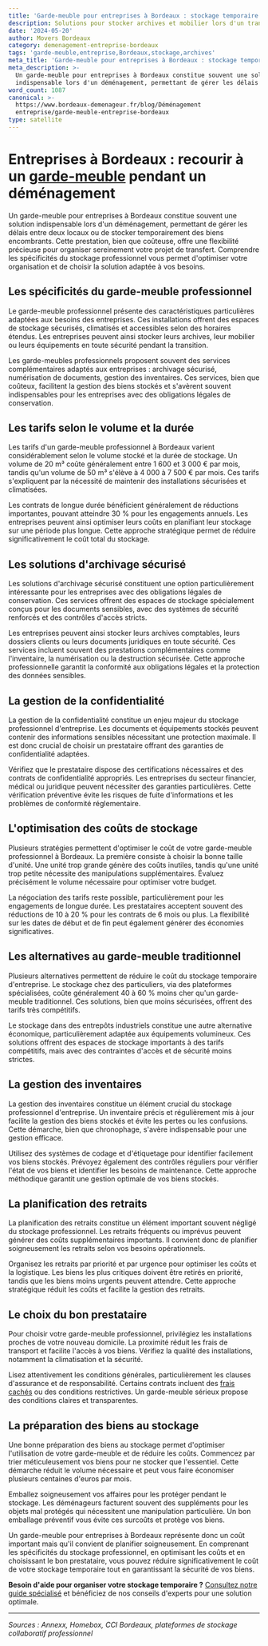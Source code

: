 ```yaml
---
title: 'Garde-meuble pour entreprises à Bordeaux : stockage temporaire'
description: Solutions pour stocker archives et mobilier lors d'un transfert.
date: '2024-05-20'
author: Movers Bordeaux
category: demenagement-entreprise-bordeaux
tags: 'garde-meuble,entreprise,Bordeaux,stockage,archives'
meta_title: 'Garde-meuble pour entreprises à Bordeaux : stockage temporaire'
meta_description: >-
  Un garde-meuble pour entreprises à Bordeaux constitue souvent une solution
  indispensable lors d'un déménagement, permettant de gérer les délais entre .
word_count: 1087
canonical: >-
  https://www.bordeaux-demenageur.fr/blog/Déménagement
  entreprise/garde-meuble-entreprise-bordeaux
type: satellite
---
```



# Entreprises à Bordeaux : recourir à un [garde-meuble](/blog/garde-meuble/guide) pendant un déménagement

Un garde-meuble pour entreprises à Bordeaux constitue souvent une solution indispensable lors d'un déménagement, permettant de gérer les délais entre deux locaux ou de stocker temporairement des biens encombrants. Cette prestation, bien que coûteuse, offre une flexibilité précieuse pour organiser sereinement votre projet de transfert. Comprendre les spécificités du stockage professionnel vous permet d'optimiser votre organisation et de choisir la solution adaptée à vos besoins.

## Les spécificités du garde-meuble professionnel

Le garde-meuble professionnel présente des caractéristiques particulières adaptées aux besoins des entreprises. Ces installations offrent des espaces de stockage sécurisés, climatisés et accessibles selon des horaires étendus. Les entreprises peuvent ainsi stocker leurs archives, leur mobilier ou leurs équipements en toute sécurité pendant la transition.

Les garde-meubles professionnels proposent souvent des services complémentaires adaptés aux entreprises : archivage sécurisé, numérisation de documents, gestion des inventaires. Ces services, bien que coûteux, facilitent la gestion des biens stockés et s'avèrent souvent indispensables pour les entreprises avec des obligations légales de conservation.

## Les tarifs selon le volume et la durée

Les tarifs d'un garde-meuble professionnel à Bordeaux varient considérablement selon le volume stocké et la durée de stockage. Un volume de 20 m³ coûte généralement entre 1 600 et 3 000 € par mois, tandis qu'un volume de 50 m³ s'élève à 4 000 à 7 500 € par mois. Ces tarifs s'expliquent par la nécessité de maintenir des installations sécurisées et climatisées.

Les contrats de longue durée bénéficient généralement de réductions importantes, pouvant atteindre 30 % pour les engagements annuels. Les entreprises peuvent ainsi optimiser leurs coûts en planifiant leur stockage sur une période plus longue. Cette approche stratégique permet de réduire significativement le coût total du stockage.

## Les solutions d'archivage sécurisé

Les solutions d'archivage sécurisé constituent une option particulièrement intéressante pour les entreprises avec des obligations légales de conservation. Ces services offrent des espaces de stockage spécialement conçus pour les documents sensibles, avec des systèmes de sécurité renforcés et des contrôles d'accès stricts.

Les entreprises peuvent ainsi stocker leurs archives comptables, leurs dossiers clients ou leurs documents juridiques en toute sécurité. Ces services incluent souvent des prestations complémentaires comme l'inventaire, la numérisation ou la destruction sécurisée. Cette approche professionnelle garantit la conformité aux obligations légales et la protection des données sensibles.

## La gestion de la confidentialité

La gestion de la confidentialité constitue un enjeu majeur du stockage professionnel d'entreprise. Les documents et équipements stockés peuvent contenir des informations sensibles nécessitant une protection maximale. Il est donc crucial de choisir un prestataire offrant des garanties de confidentialité adaptées.

Vérifiez que le prestataire dispose des certifications nécessaires et des contrats de confidentialité appropriés. Les entreprises du secteur financier, médical ou juridique peuvent nécessiter des garanties particulières. Cette vérification préventive évite les risques de fuite d'informations et les problèmes de conformité réglementaire.

## L'optimisation des coûts de stockage

Plusieurs stratégies permettent d'optimiser le coût de votre garde-meuble professionnel à Bordeaux. La première consiste à choisir la bonne taille d'unité. Une unité trop grande génère des coûts inutiles, tandis qu'une unité trop petite nécessite des manipulations supplémentaires. Évaluez précisément le volume nécessaire pour optimiser votre budget.

La négociation des tarifs reste possible, particulièrement pour les engagements de longue durée. Les prestataires acceptent souvent des réductions de 10 à 20 % pour les contrats de 6 mois ou plus. La flexibilité sur les dates de début et de fin peut également générer des économies significatives.

## Les alternatives au garde-meuble traditionnel

Plusieurs alternatives permettent de réduire le coût du stockage temporaire d'entreprise. Le stockage chez des particuliers, via des plateformes spécialisées, coûte généralement 40 à 60 % moins cher qu'un garde-meuble traditionnel. Ces solutions, bien que moins sécurisées, offrent des tarifs très compétitifs.

Le stockage dans des entrepôts industriels constitue une autre alternative économique, particulièrement adaptée aux équipements volumineux. Ces solutions offrent des espaces de stockage importants à des tarifs compétitifs, mais avec des contraintes d'accès et de sécurité moins strictes.

## La gestion des inventaires

La gestion des inventaires constitue un élément crucial du stockage professionnel d'entreprise. Un inventaire précis et régulièrement mis à jour facilite la gestion des biens stockés et évite les pertes ou les confusions. Cette démarche, bien que chronophage, s'avère indispensable pour une gestion efficace.

Utilisez des systèmes de codage et d'étiquetage pour identifier facilement vos biens stockés. Prévoyez également des contrôles réguliers pour vérifier l'état de vos biens et identifier les besoins de maintenance. Cette approche méthodique garantit une gestion optimale de vos biens stockés.

## La planification des retraits

La planification des retraits constitue un élément important souvent négligé du stockage professionnel. Les retraits fréquents ou imprévus peuvent générer des coûts supplémentaires importants. Il convient donc de planifier soigneusement les retraits selon vos besoins opérationnels.

Organisez les retraits par priorité et par urgence pour optimiser les coûts et la logistique. Les biens les plus critiques doivent être retirés en priorité, tandis que les biens moins urgents peuvent attendre. Cette approche stratégique réduit les coûts et facilite la gestion des retraits.

## Le choix du bon prestataire

Pour choisir votre garde-meuble professionnel, privilégiez les installations proches de votre nouveau domicile. La proximité réduit les frais de transport et facilite l'accès à vos biens. Vérifiez la qualité des installations, notamment la climatisation et la sécurité.

Lisez attentivement les conditions générales, particulièrement les clauses d'assurance et de responsabilité. Certains contrats incluent des [frais cachés](/blog/prix/frais-caches-demenagement) ou des conditions restrictives. Un garde-meuble sérieux propose des conditions claires et transparentes.

## La préparation des biens au stockage

Une bonne préparation des biens au stockage permet d'optimiser l'utilisation de votre garde-meuble et de réduire les coûts. Commencez par trier méticuleusement vos biens pour ne stocker que l'essentiel. Cette démarche réduit le volume nécessaire et peut vous faire économiser plusieurs centaines d'euros par mois.

Emballez soigneusement vos affaires pour les protéger pendant le stockage. Les déménageurs facturent souvent des suppléments pour les objets mal protégés qui nécessitent une manipulation particulière. Un bon emballage préventif vous évite ces surcoûts et protège vos biens.

Un garde-meuble pour entreprises à Bordeaux représente donc un coût important mais qu'il convient de planifier soigneusement. En comprenant les spécificités du stockage professionnel, en optimisant les coûts et en choisissant le bon prestataire, vous pouvez réduire significativement le coût de votre stockage temporaire tout en garantissant la sécurité de vos biens.

**Besoin d'aide pour organiser votre stockage temporaire ?** [Consultez notre guide spécialisé](/blog/garde-meuble/guide) et bénéficiez de nos conseils d'experts pour une solution optimale.

---

*Sources : Annexx, Homebox, CCI Bordeaux, plateformes de stockage collaboratif professionnel*
